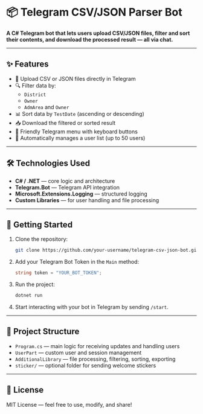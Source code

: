 # 📦 Telegram CSV/JSON Parser Bot

**A C# Telegram bot that lets users upload CSV/JSON files, filter and sort their contents, and download the processed result — all via chat.**

---

## ✨ Features

- 📁 Upload CSV or JSON files directly in Telegram
- 🔍 Filter data by:
  - `District`
  - `Owner`
  - `AdmArea` and `Owner`
- 📊 Sort data by `TestDate` (ascending or descending)
- 📥 Download the filtered or sorted result
- 🤖 Friendly Telegram menu with keyboard buttons
- 🧠 Automatically manages a user list (up to 50 users)

---

## 🛠 Technologies Used

- **C# / .NET** — core logic and architecture
- **Telegram.Bot** — Telegram API integration
- **Microsoft.Extensions.Logging** — structured logging
- **Custom Libraries** — for user handling and file processing

---

## 🚀 Getting Started

1. Clone the repository:
   ```bash
   git clone https://github.com/your-username/telegram-csv-json-bot.git
   ```

2. Add your Telegram Bot Token in the `Main` method:
   ```csharp
   string token = "YOUR_BOT_TOKEN";
   ```

3. Run the project:
   ```bash
   dotnet run
   ```

4. Start interacting with your bot in Telegram by sending `/start`.

---

## 📂 Project Structure

- `Program.cs` — main logic for receiving updates and handling users
- `UserPart` — custom user and session management
- `AdditionalLibrary` — file processing, filtering, sorting, exporting
- `sticker/` — optional folder for sending welcome stickers

---

## 📄 License

MIT License — feel free to use, modify, and share!


